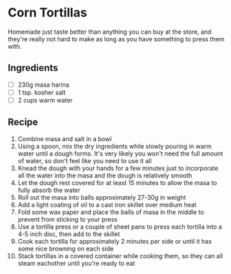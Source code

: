 # Corn Tortillas

Homemade just taste better than anything you can buy at the store, and they're really not hard to make as long as you have something to press them with.

## Ingredients

- [ ] 230g masa harina
- [ ] 1 tsp. kosher salt
- [ ] 2 cups warm water

## Recipe

1. Combine masa and salt in a bowl
1. Using a spoon, mix the dry ingredients while slowly pouring in warm water until a dough forms. It's very likely you won't need the full amount of water, so don't feel like you need to use it all
1. Knead the dough with your hands for a few minutes just to incorporate all the water into the masa and the dough is relatively smooth
1. Let the dough rest covered for at least 15 minutes to allow the masa to fully absorb the water
1. Roll out the masa into balls approximately 27-30g in weight
1. Add a light coating of oil to a cast iron skillet over medium heat
1. Fold some wax paper and place the balls of masa in the middle to prevent from sticking to your press
1. Use a tortilla press or a couple of sheet pans to press each tortilla into a 4-5 inch disc, then add to the skillet
1. Cook each tortilla for approximately 2 minutes per side or until it has some nice browning on each side
1. Stack tortillas in a covered container while cooking them, so they can all steam eachother until you're ready to eat